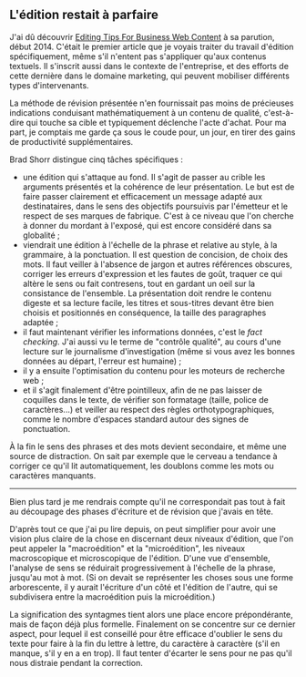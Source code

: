 ## L'édition restait à parfaire

J'ai dû découvrir [Editing Tips For Business Web Content][1] à sa parution, début 2014. C'était le premier article que je voyais traiter du travail d'édition spécifiquement, même s'il n'entent pas s'appliquer qu'aux contenus textuels. Il s'inscrit aussi dans le contexte de l'entreprise, et des efforts de cette dernière dans le domaine marketing, qui peuvent mobiliser différents types d'intervenants.

[1]: http://www.smashingmagazine.com/2014/01/14/editing-tips-for-business-web-content/

La méthode de révision présentée n'en fournissait pas moins de précieuses indications conduisant mathématiquement à un contenu de qualité, c'est-à-dire qui touche sa cible et typiquement déclenche l'acte d'achat. Pour ma part, je comptais me garde ça sous le coude pour, un jour, en tirer des  gains de productivité supplémentaires.

Brad Shorr distingue cinq tâches spécifiques :

- une édition qui s'attaque au fond. Il s'agit de passer au crible les arguments présentés et la cohérence de leur présentation. Le but est de faire passer clairement et efficacement un message adapté aux destinataires, dans le sens des objectifs poursuivis par l'émetteur et le respect de ses marques de fabrique. C'est à ce niveau que l'on cherche à donner du mordant à l'exposé, qui est encore considéré dans sa globalité ;
- viendrait une édition à l'échelle de la phrase et relative au style, à la grammaire, à la ponctuation. Il est question de concision, de choix des mots. Il faut veiller à l'absence de jargon et autres références obscures, corriger les erreurs d'expression et les fautes de goût, traquer ce qui altère le sens ou fait contresens, tout en gardant un oeil sur la consistance de l'ensemble. La présentation doit rendre le contenu digeste et sa lecture facile, les titres et sous-titres devant être bien choisis et positionnés en conséquence, la taille des paragraphes adaptée ;
- il faut maintenant vérifier les informations données, c'est le *fact checking*. J'ai aussi vu le terme de "contrôle qualité", au cours d'une lecture sur le journalisme d'investigation (même si vous avez les bonnes données au départ, l'erreur est humaine) ;
- il y a ensuite l'optimisation du contenu pour les moteurs de recherche web ;
- et il s'agit finalement d'être pointilleux, afin de ne pas laisser de coquilles dans le texte, de vérifier son formatage (taille, police de caractères...) et veiller au respect des règles orthotypographiques, comme le nombre d'espaces standard autour des signes de ponctuation.

À la fin le sens des phrases et des mots devient secondaire, et même une source de distraction. On sait par exemple que le cerveau a tendance à corriger ce qu'il lit automatiquement, les doublons comme les mots ou caractères manquants.

***

Bien plus tard je me rendrais compte qu'il ne correspondait pas tout à fait au découpage des phases d'écriture et de révision que j'avais en tête.

D'après tout ce que j'ai pu lire depuis, on peut simplifier pour avoir une vision plus claire de la chose en discernant deux niveaux d'édition, que l'on peut appeler la "macroédition" et la "microédition", les niveaux macroscopique et microscopique de l'édition.  D'une vue d'ensemble, l'analyse de sens se réduirait progressivement à l'échelle de la phrase, jusqu'au mot à mot. (Si on devait se représenter les choses sous une forme arborescente, il y aurait l'écriture d'un côté et l'édition de l'autre, qui se subdivisera entre la macroédition puis la microédition.)

La signification des syntagmes tient alors une place encore prépondérante, mais de façon déjà plus formelle. Finalement on se concentre sur ce dernier aspect, pour lequel il est conseillé pour être efficace d'oublier le sens du texte pour faire à la fin du lettre à lettre, du caractère à caractère (s'il en manque, s'il y en a en trop).  Il faut tenter d'écarter le sens pour ne pas qu'il nous distraie pendant la correction.
